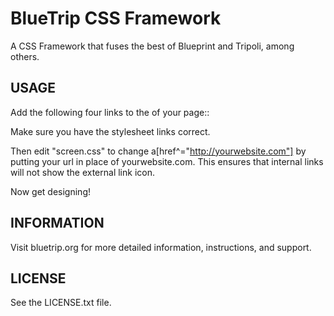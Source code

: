 BlueTrip CSS Framework
=======================================

A CSS Framework that fuses the best of Blueprint and Tripoli, among others.

USAGE
-----

Add the following four links to the <head> of your page::

   <link rel="stylesheet" href="../css/screen.css" type="text/css" media="screen, projection">
   <link rel="stylesheet" href="../css/print.css" type="text/css" media="print"> 
   <!--[if IE]>
     <link rel="stylesheet" href="../css/ie.css" type="text/css" media="screen, projection">
   <![endif]-->
   <link rel="stylesheet" href="../css/style.css" type="text/css" media="screen, projection">

Make sure you have the stylesheet links correct. 

Then edit "screen.css" to change a[href^="http://yourwebsite.com"] by putting your url in 
place of yourwebsite.com. This ensures that internal links will not show the external link icon.

Now get designing!

INFORMATION
-----------

Visit bluetrip.org for more detailed information, instructions, and support.

LICENSE
-------

See the LICENSE.txt file.
